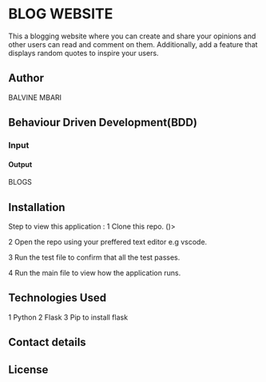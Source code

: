# BLOG WEBSITE

 This a blogging website where you can create and share your 
 opinions and other users can read and comment on them.
  Additionally, add a feature that displays random quotes to inspire your users. 
  
## Author

BALVINE MBARI

## Behaviour Driven Development(BDD)

### Input


#### Output

BLOGS

## Installation

Step to view this application :
1 Clone this repo. ()>

2 Open the repo using your preffered text editor e.g vscode.

3 Run the test file to confirm that all the test passes.

4 Run the main file to view how the application runs.

## Technologies Used

1 Python
2 Flask
3 Pip to install flask

## Contact details


## License
